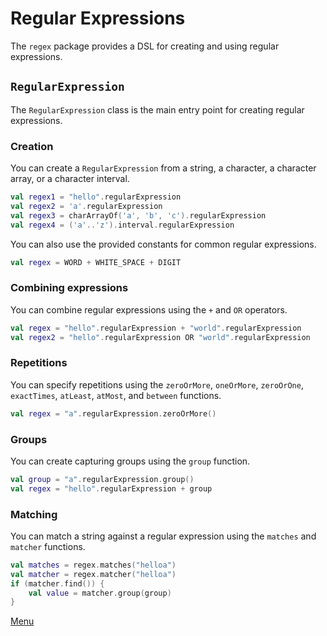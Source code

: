 # Regular Expressions

The `regex` package provides a DSL for creating and using regular expressions.

## `RegularExpression`

The `RegularExpression` class is the main entry point for creating regular expressions.

### Creation

You can create a `RegularExpression` from a string, a character, a character array, or a character interval.

```kotlin
val regex1 = "hello".regularExpression
val regex2 = 'a'.regularExpression
val regex3 = charArrayOf('a', 'b', 'c').regularExpression
val regex4 = ('a'..'z').interval.regularExpression
```

You can also use the provided constants for common regular expressions.

```kotlin
val regex = WORD + WHITE_SPACE + DIGIT
```

### Combining expressions

You can combine regular expressions using the `+` and `OR` operators.

```kotlin
val regex = "hello".regularExpression + "world".regularExpression
val regex2 = "hello".regularExpression OR "world".regularExpression
```

### Repetitions

You can specify repetitions using the `zeroOrMore`, `oneOrMore`, `zeroOrOne`, `exactTimes`, `atLeast`, `atMost`, and `between` functions.

```kotlin
val regex = "a".regularExpression.zeroOrMore()
```

### Groups

You can create capturing groups using the `group` function.

```kotlin
val group = "a".regularExpression.group()
val regex = "hello".regularExpression + group
```

### Matching

You can match a string against a regular expression using the `matches` and `matcher` functions.

```kotlin
val matches = regex.matches("helloa")
val matcher = regex.matcher("helloa")
if (matcher.find()) {
    val value = matcher.group(group)
}
```

[Menu](Menu.md)
